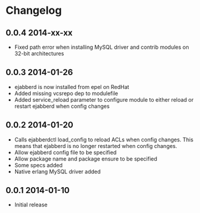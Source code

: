 # Changelog

## 0.0.4 2014-xx-xx
- Fixed path error when installing MySQL driver and contrib modules on 32-bit architectures

## 0.0.3 2014-01-26
- ejabberd is now installed from epel on RedHat
- Added missing vcsrepo dep to modulefile
- Added service_reload parameter to configure module to either reload or restart ejabberd when config changes

## 0.0.2 2014-01-20
- Calls ejabberdctl load_config to reload ACLs when config changes. This means that ejabberd is no longer restarted when config changes.
- Allow ejabberd config file to be specified
- Allow package name and package ensure to be specified
- Some specs added
- Native erlang MySQL driver added

## 0.0.1 2014-01-10
- Initial release
